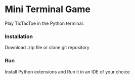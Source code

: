 # Mini Terminal Game
Play TicTacToe in the Python terminal.

### Installation
Download .zip file or clone git repository

### Run
Install Python extensions and Run it in an IDE of your choice
